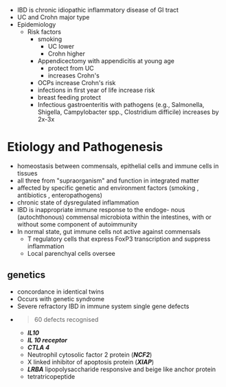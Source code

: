 * IBD is chronic idiopathic inflammatory disease of GI tract 
* UC and Crohn major type 
* Epidemiology 
	* Risk factors 
		* smoking 
			* UC lower 
			* Crohn higher 
		* Appendicectomy with appendicitis at young age 
			* protect from UC 
			* increases Crohn's 
		* OCPs increase Crohn's risk 
		* infections in first year of life increase risk 
		* breast feeding protect 
		* Infectious gastroenteritis with pathogens (e.g., Salmonella, Shigella, Campylobacter spp., Clostridium difficile) increases by 2x-3x
# Etiology and Pathogenesis 
* homeostasis between commensals, epithelial cells and immune cells in tissues 
* all three from "supraorganism" and function in integrated matter 
* affected by specific genetic and environment factors (smoking , antibiotics , enteropathogens) 
* chronic state of dysregulated inflammation 
* IBD is inappropriate immune response to the endoge- nous (autochthonous) commensal microbiota within the intestines, with or without some component of autoimmunity
* In normal state, gut immune cells not active against commensals 
	* T regulatory cells that express FoxP3 transcription and suppress inflammation 
	* Local parenchyal cells oversee 
## genetics
- concordance in identical twins
- Occurs with genetic syndrome 
- Severe refractory IBD in immune system single gene defects
- >60 defects recognised
	- ***IL10*** 
	- ***IL 10 receptor***
	- ***CTLA 4*** 
	- Neutrophil cytosolic factor 2 protein (***NCF2***)
	- X linked inhibitor of apoptosis protein (***XIAP***)
	- ***LRBA*** lipopolysaccharide responsive and beige like anchor protein
	- tetratricopeptide 